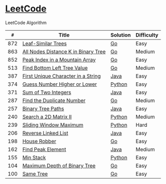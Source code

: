 # [LeetCode](https://leetcode.com/problemset/algorithms/)

LeetCode Algorithm

`#` | Title | Solution | Difficulty
--- | --- | --- | ---
872 | [Leaf-Similar Trees](https://leetcode.com/problems/leaf-similar-trees/description/) | [Go](https://github.com/tiancy/leetcode/blob/master/go/src/leafsimilartrees/leafsimilartrees.go) | Easy
863 | [All Nodes Distance K in Binary Tree](https://leetcode.com/problems/all-nodes-distance-k-in-binary-tree/description/) | [Go](https://github.com/tiancy/leetcode/blob/master/go/src/distancek/distancek.go) | Medium
852 | [Peak Index in a Mountain Array](https://leetcode.com/problems/peak-index-in-a-mountain-array/description/) | [Go](https://github.com/tiancy/leetcode/blob/master/go/src/peakindexinmountainarray/peakindexinmountainarray.go) | Easy
513 | [Find Bottom Left Tree Value](https://leetcode.com/problems/find-bottom-left-tree-value/description/) | [Go](https://github.com/tiancy/leetcode/blob/master/go/src/bottomleftvalue/bottomleftvalue.go) | Medium
387 | [First Unique Character in a String](https://leetcode.com/problems/first-unique-character-in-a-string/) | [Java](https://github.com/tiancy/leetcode/blob/master/java/src/main/java/leetcode/FirstUniqChar.java) | Easy
374 | [Guess Number Higher or Lower](https://leetcode.com/problems/guess-number-higher-or-lower/) | [Python](https://github.com/tiancy/leetcode/blob/master/python/guessnumber.py) | Easy
371 | [Sum of Two Integers](https://leetcode.com/problems/sum-of-two-integers/) | [Java](https://github.com/tiancy/leetcode/blob/master/java/src/main/java/leetcode/SumOfTwoIntegers.java) | Easy
287 | [Find the Duplicate Number](https://leetcode.com/problems/find-the-duplicate-number/) | [Go](https://github.com/tiancy/leetcode/blob/master/go/src/findduplicate/findduplicate.go) | Medium
257 | [Binary Tree Paths](https://leetcode.com/problems/binary-tree-paths/) | [Java](https://github.com/tiancy/leetcode/blob/master/java/src/main/java/leetcode/BinaryTreePaths.java) | Easy
240 | [Search a 2D Matrix II](https://leetcode.com/problems/search-a-2d-matrix-ii/) | [Python](https://github.com/tiancy/leetcode/blob/master/python/searchmatrix.py) | Medium
239 | [Sliding Window Maximum](https://leetcode.com/problems/sliding-window-maximum/) | [Python](https://github.com/tiancy/leetcode/blob/master/python/sliding_window_maximum.py) | Hard
206 | [Reverse Linked List](https://leetcode.com/problems/reverse-linked-list/) | [Java](https://github.com/tiancy/leetcode/blob/master/java/src/main/java/leetcode/ReverseLinked.java) | Easy
198 | [House Robber](https://leetcode.com/problems/house-robber/description/) | [Go](https://github.com/tiancy/leetcode/blob/master/go/src/houserobber/houserobber.go) | Easy
162 | [Find Peak Element](https://leetcode.com/problems/find-peak-element/) | [Java](https://github.com/tiancy/leetcode/blob/master/java/src/main/java/leetcode/FindPeakElement.java) | Medium
155 | [Min Stack](https://leetcode.com/problems/min-stack/) | [Python](https://github.com/tiancy/leetcode/blob/master/python/minstack.py) | Easy
104 | [Maximum Depth of Binary Tree](https://leetcode.com/problems/maximum-depth-of-binary-tree/description/) | [Go](https://github.com/tiancy/leetcode/blob/master/go/src/maxdepth/maxdepth.go) | Easy
100 | [Same Tree](https://leetcode.com/problems/same-tree/description/) | [Go](https://github.com/tiancy/leetcode/blob/master/go/src/sametree/sametree.go) | Easy
